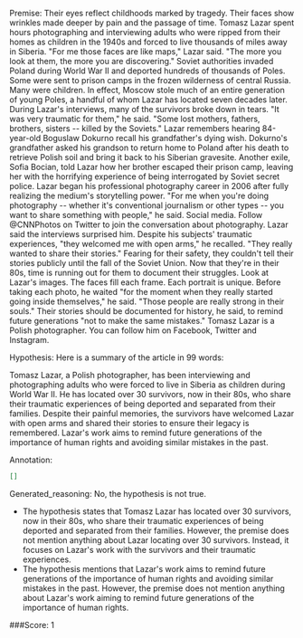 
Premise:
Their eyes reflect childhoods marked by tragedy. Their faces show wrinkles made deeper by pain and the passage of time. Tomasz Lazar spent hours photographing and interviewing adults who were ripped from their homes as children in the 1940s and forced to live thousands of miles away in Siberia. "For me those faces are like maps," Lazar said. "The more you look at them, the more you are discovering." Soviet authorities invaded Poland during World War II and deported hundreds of thousands of Poles. Some were sent to prison camps in the frozen wilderness of central Russia. Many were children. In effect, Moscow stole much of an entire generation of young Poles, a handful of whom Lazar has located seven decades later. During Lazar's interviews, many of the survivors broke down in tears. "It was very traumatic for them," he said. "Some lost mothers, fathers, brothers, sisters -- killed by the Soviets." Lazar remembers hearing 84-year-old Boguslaw Dokurno recall his grandfather's dying wish. Dokurno's grandfather asked his grandson to return home to Poland after his death to retrieve Polish soil and bring it back to his Siberian gravesite. Another exile, Sofia Bocian, told Lazar how her brother escaped their prison camp, leaving her with the horrifying experience of being interrogated by Soviet secret police. Lazar began his professional photography career in 2006 after fully realizing the medium's storytelling power. "For me when you're doing photography -- whether it's conventional journalism or other types -- you want to share something with people," he said. Social media. Follow @CNNPhotos on Twitter to join the conversation about photography. Lazar said the interviews surprised him. Despite his subjects' traumatic experiences, "they welcomed me with open arms," he recalled. "They really wanted to share their stories." Fearing for their safety, they couldn't tell their stories publicly until the fall of the Soviet Union. Now that they're in their 80s, time is running out for them to document their struggles. Look at Lazar's images. The faces fill each frame. Each portrait is unique. Before taking each photo, he waited "for the moment when they really started going inside themselves," he said. "Those people are really strong in their souls." Their stories should be documented for history, he said, to remind future generations "not to make the same mistakes." Tomasz Lazar is a Polish photographer. You can follow him on Facebook, Twitter and Instagram.


Hypothesis:
Here is a summary of the article in 99 words:

Tomasz Lazar, a Polish photographer, has been interviewing and photographing adults who were forced to live in Siberia as children during World War II. He has located over 30 survivors, now in their 80s, who share their traumatic experiences of being deported and separated from their families. Despite their painful memories, the survivors have welcomed Lazar with open arms and shared their stories to ensure their legacy is remembered. Lazar's work aims to remind future generations of the importance of human rights and avoiding similar mistakes in the past.

Annotation:
```json
[]
```

Generated_reasoning:
No, the hypothesis is not true. 
- The hypothesis states that Tomasz Lazar has located over 30 survivors, now in their 80s, who share their traumatic experiences of being deported and separated from their families. However, the premise does not mention anything about Lazar locating over 30 survivors. Instead, it focuses on Lazar's work with the survivors and their traumatic experiences. 
- The hypothesis mentions that Lazar's work aims to remind future generations of the importance of human rights and avoiding similar mistakes in the past. However, the premise does not mention anything about Lazar's work aiming to remind future generations of the importance of human rights.

###Score:
1
